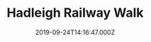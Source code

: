 ---
date: 2019-09-24T14:16:47.000Z
title: Hadleigh Railway Walk
latitude: 52.04096961126445
longitude: 0.9595656394958496
category: checkin
---
